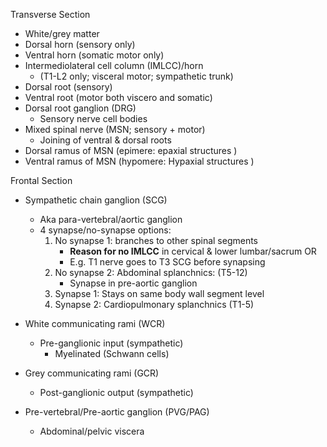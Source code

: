 
Transverse Section
- White/grey matter
- Dorsal horn (sensory only)
- Ventral horn (somatic motor only)
- Intermediolateral cell column (IMLCC)/horn
	- (T1-L2 only; visceral motor; sympathetic trunk)
- Dorsal root (sensory)
- Ventral root (motor both viscero and somatic)
- Dorsal root ganglion (DRG)
	- Sensory nerve cell bodies
- Mixed spinal nerve (MSN; sensory + motor)
	- Joining of ventral & dorsal roots
- Dorsal ramus of MSN (epimere: epaxial structures )
- Ventral ramus of MSN (hypomere: Hypaxial structures )

Frontal Section
- Sympathetic chain ganglion (SCG)
	- Aka para-vertebral/aortic ganglion
	- 4 synapse/no-synapse options:
		1. No synapse 1: branches to other spinal segments
			- **Reason for no IMLCC** in cervical & lower lumbar/sacrum OR
			- E.g. T1 nerve goes to T3 SCG before synapsing
		2. No synapse 2: Abdominal splanchnics: (T5-12)
			- Synapse in pre-aortic ganglion
		3. Synapse 1: Stays on same body wall segment level
		4. Synapse 2: Cardiopulmonary splanchnics (T1-5)

- White communicating rami (WCR)
	- Pre-ganglionic input (sympathetic)
		- Myelinated (Schwann cells)
- Grey communicating rami (GCR)
	- Post-ganglionic output (sympathetic)
- Pre-vertebral/Pre-aortic ganglion (PVG/PAG)
	- Abdominal/pelvic viscera